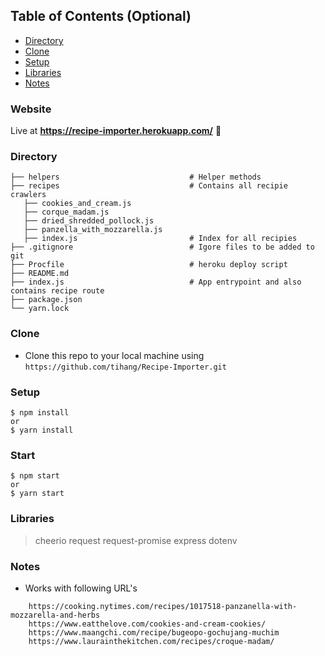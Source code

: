 ## Table of Contents (Optional)

- [Directory](#Directory)
- [Clone](#Clone)
- [Setup](#Setup)
- [Libraries](#Libraries)
- [Notes](#Notes)

### Website

Live at **https://recipe-importer.herokuapp.com/** 🔨

### Directory

    ├── helpers                             # Helper methods
    ├── recipes                             # Contains all recipie crawlers
       ├── cookies_and_cream.js
       ├── corque_madam.js
       ├── dried_shredded_pollock.js
       ├── panzella_with_mozzarella.js
       ├── index.js                         # Index for all recipies
    ├── .gitignore                          # Igore files to be added to git
    ├── Procfile                            # heroku deploy script
    ├── README.md
    ├── index.js                            # App entrypoint and also contains recipe route
    ├── package.json
    └── yarn.lock

### Clone

- Clone this repo to your local machine using `https://github.com/tihang/Recipe-Importer.git`

### Setup

```shell
$ npm install
or
$ yarn install
```

### Start

```shell
$ npm start
or
$ yarn start
```

### Libraries

> cheerio
> request
> request-promise
> express
> dotenv

### Notes

- Works with following URL's

```shell
    https://cooking.nytimes.com/recipes/1017518-panzanella-with-mozzarella-and-herbs
    https://www.eatthelove.com/cookies-and-cream-cookies/
    https://www.maangchi.com/recipe/bugeopo-gochujang-muchim
    https://www.laurainthekitchen.com/recipes/croque-madam/
```
